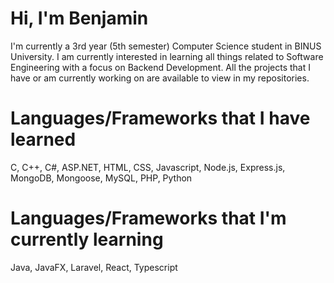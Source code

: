 # Hi, I'm Benjamin
I'm currently a 3rd year (5th semester) Computer Science student in BINUS University. I am currently interested in learning all things related to Software Engineering with a focus on Backend Development. All the projects that I have or am currently working on are available to view in my repositories.

# Languages/Frameworks that I have learned
C, C++, C#, ASP.NET, HTML, CSS, Javascript, Node.js, Express.js, MongoDB, Mongoose, MySQL, PHP, Python

# Languages/Frameworks that I'm currently learning
Java, JavaFX, Laravel, React, Typescript

<!--
**nytrify/nytrify** is a ✨ _special_ ✨ repository because its `README.md` (this file) appears on your GitHub profile.

Here are some ideas to get you started:

- 🔭 I’m currently working on ...
- 🌱 I’m currently learning ...
- 👯 I’m looking to collaborate on ...
- 🤔 I’m looking for help with ...
- 💬 Ask me about ...
- 📫 How to reach me: ...
- 😄 Pronouns: ...
- ⚡ Fun fact: ...
-->
